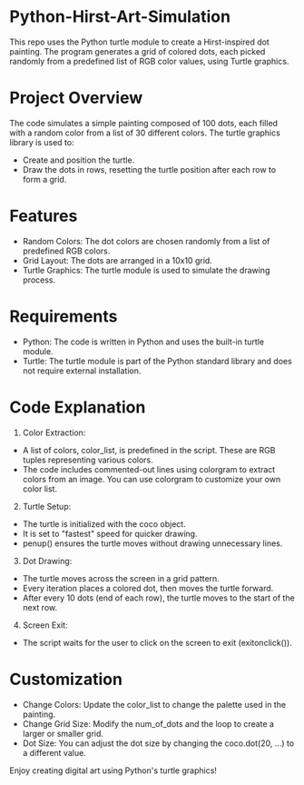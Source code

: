 # Python-Hirst-Art-Simulation
This repo uses the Python turtle module to create a Hirst-inspired dot painting. The program generates a grid of colored dots, each picked randomly from a predefined list of RGB color values, using Turtle graphics.

# Project Overview
The code simulates a simple painting composed of 100 dots, each filled with a random color from a list of 30 different colors. The turtle graphics library is used to:
 - Create and position the turtle.
 - Draw the dots in rows, resetting the turtle position after each row to form a grid.

# Features
- Random Colors: The dot colors are chosen randomly from a list of predefined RGB colors.
- Grid Layout: The dots are arranged in a 10x10 grid.
- Turtle Graphics: The turtle module is used to simulate the drawing process.

# Requirements
- Python: The code is written in Python and uses the built-in turtle module.
- Turtle: The turtle module is part of the Python standard library and does not require external installation.

# Code Explanation
1. Color Extraction:
 - A list of colors, color_list, is predefined in the script. These are RGB tuples representing various colors.
 - The code includes commented-out lines using colorgram to extract colors from an image. You can use colorgram to customize your own color list.

2. Turtle Setup:
 - The turtle is initialized with the coco object.
 - It is set to "fastest" speed for quicker drawing.
 - penup() ensures the turtle moves without drawing unnecessary lines.

3. Dot Drawing:
 - The turtle moves across the screen in a grid pattern.
 - Every iteration places a colored dot, then moves the turtle forward.
 - After every 10 dots (end of each row), the turtle moves to the start of the next row.

4. Screen Exit:
 - The script waits for the user to click on the screen to exit (exitonclick()).

# Customization
- Change Colors: Update the color_list to change the palette used in the painting.
- Change Grid Size: Modify the num_of_dots and the loop to create a larger or smaller grid.
- Dot Size: You can adjust the dot size by changing the coco.dot(20, ...) to a different value.

Enjoy creating digital art using Python's turtle graphics!
